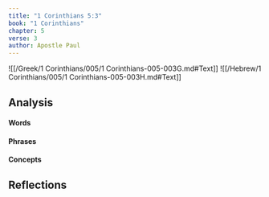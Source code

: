 ```yaml
---
title: "1 Corinthians 5:3"
book: "1 Corinthians"
chapter: 5
verse: 3
author: Apostle Paul
---
```

![[/Greek/1 Corinthians/005/1 Corinthians-005-003G.md#Text]]
![[/Hebrew/1 Corinthians/005/1 Corinthians-005-003H.md#Text]]

## Analysis

#### Words

#### Phrases

#### Concepts

## Reflections
